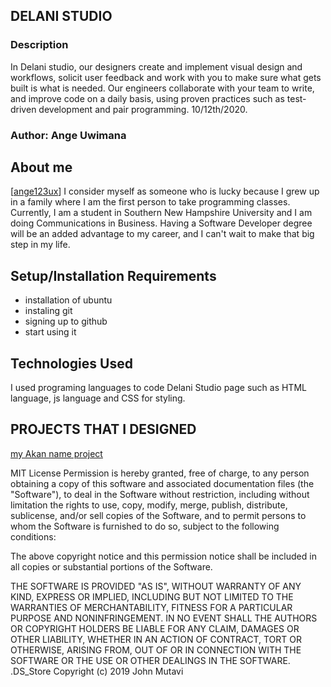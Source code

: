 ## DELANI STUDIO

### Description
In Delani studio, our designers create and implement visual design and workflows, solicit user feedback and work with you to make sure what gets built is what is needed. Our engineers collaborate with your team to write, and improve code on a daily basis, using proven practices such as test-driven development and pair programming.
10/12th/2020.

### Author: Ange Uwimana

## About me
[[ange123ux](https://github.com/ange123ux/akan-names)]
I consider myself as someone who is lucky because I grew up in a family where I am the first person to take programming classes. Currently, I am a student in Southern New Hampshire University and I am doing Communications in Business. Having a Software Developer degree will be an added advantage to my career, and I can't wait to make that big step in my life. 

## Setup/Installation Requirements

* installation of ubuntu
* instaling git
* signing up to github 
* start using it
## Technologies Used
I used programing languages to code Delani Studio page such as HTML language, js language and CSS for styling.

  ## PROJECTS THAT I DESIGNED
[my Akan name project](https://ange123ux.github.io/akan-names/)

MIT License
Permission is hereby granted, free of charge, to any person obtaining a copy
of this software and associated documentation files (the "Software"), to deal
in the Software without restriction, including without limitation the rights
to use, copy, modify, merge, publish, distribute, sublicense, and/or sell
copies of the Software, and to permit persons to whom the Software is
furnished to do so, subject to the following conditions:

The above copyright notice and this permission notice shall be included in all
copies or substantial portions of the Software.

THE SOFTWARE IS PROVIDED "AS IS", WITHOUT WARRANTY OF ANY KIND, EXPRESS OR
IMPLIED, INCLUDING BUT NOT LIMITED TO THE WARRANTIES OF MERCHANTABILITY,
FITNESS FOR A PARTICULAR PURPOSE AND NONINFRINGEMENT. IN NO EVENT SHALL THE
AUTHORS OR COPYRIGHT HOLDERS BE LIABLE FOR ANY CLAIM, DAMAGES OR OTHER
LIABILITY, WHETHER IN AN ACTION OF CONTRACT, TORT OR OTHERWISE, ARISING FROM,
OUT OF OR IN CONNECTION WITH THE SOFTWARE OR THE USE OR OTHER DEALINGS IN THE
SOFTWARE.
.DS_Store
Copyright (c) 2019 John Mutavi